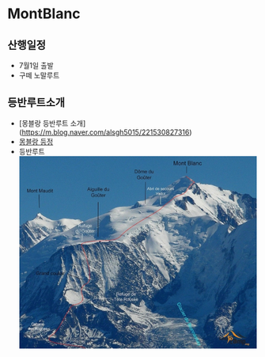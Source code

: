 # MontBlanc

## 산행일정
* 7월1일 출발
* 구떼 노말루트

## 등반루트소개
* [몽블랑 등반루트 소개] (https://m.blog.naver.com/alsgh5015/221530827316)
* [몽블랑 등정](http://blog.daum.net/yoosoon333/8110723)
* 등반루트
![Mont Blanc, 몽블랑](MontBlanc.png)
